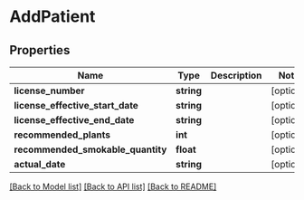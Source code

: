 # AddPatient

## Properties
Name | Type | Description | Notes
------------ | ------------- | ------------- | -------------
**license_number** | **string** |  | [optional] 
**license_effective_start_date** | **string** |  | [optional] 
**license_effective_end_date** | **string** |  | [optional] 
**recommended_plants** | **int** |  | [optional] 
**recommended_smokable_quantity** | **float** |  | [optional] 
**actual_date** | **string** |  | [optional] 

[[Back to Model list]](../README.md#documentation-for-models) [[Back to API list]](../README.md#documentation-for-api-endpoints) [[Back to README]](../README.md)


